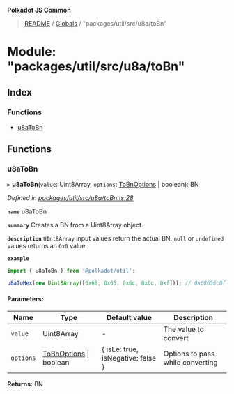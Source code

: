 **Polkadot JS Common**

> [README](../README.md) / [Globals](../globals.md) / "packages/util/src/u8a/toBn"

# Module: "packages/util/src/u8a/toBn"

## Index

### Functions

* [u8aToBn](_packages_util_src_u8a_tobn_.md#u8atobn)

## Functions

### u8aToBn

▸ **u8aToBn**(`value`: Uint8Array, `options`: [ToBnOptions](../interfaces/_packages_util_src_types_.tobnoptions.md) \| boolean): BN

*Defined in [packages/util/src/u8a/toBn.ts:28](https://github.com/polkadot-js/common/blob/30198d1a/packages/util/src/u8a/toBn.ts#L28)*

**`name`** u8aToBn

**`summary`** Creates a BN from a Uint8Array object.

**`description`** 
`UInt8Array` input values return the actual BN. `null` or `undefined` values returns an `0x0` value.

**`example`** 
<BR>

```javascript
import { u8aToBn } from '@polkadot/util';

u8aToHex(new Uint8Array([0x68, 0x65, 0x6c, 0x6c, 0xf])); // 0x68656c0f
```

#### Parameters:

Name | Type | Default value | Description |
------ | ------ | ------ | ------ |
`value` | Uint8Array | - | The value to convert |
`options` | [ToBnOptions](../interfaces/_packages_util_src_types_.tobnoptions.md) \| boolean | { isLe: true, isNegative: false } | Options to pass while converting |

**Returns:** BN
